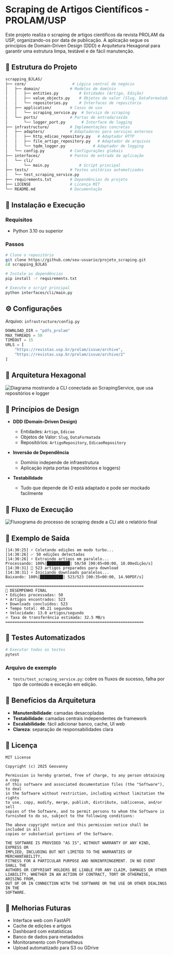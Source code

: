 # Scraping de Artigos Científicos - PROLAM/USP

Este projeto realiza o scraping de artigos científicos da revista PROLAM da USP, organizando-os por data de publicação. A aplicação segue os princípios de Domain-Driven Design (DDD) e Arquitetura Hexagonal para garantir uma estrutura limpa, testável e de fácil manutenção.

## 📂 Estrutura do Projeto

```bash
scrapping_BJLAS/
├── core/                    # Lógica central de negócio
│   ├── domain/             # Modelos de domínio
│   │   ├── entities.py         # Entidades (Artigo, Edição)
│   │   ├── value_objects.py    # Objetos de valor (Slug, DataFormatada)
│   │   └── repositories.py     # Interfaces de repositório
│   ├── application/        # Casos de uso
│   │   └── scraping_service.py  # Serviço de scraping
│   └── ports/              # Portas de entrada/saída
│       └── logger_port.py       # Interface de logging
├── infrastructure/         # Implementações concretas
│   ├── adapters/           # Adaptadores para serviços externos
│   │   ├── http_edicao_repository.py   # Adaptador HTTP
│   │   ├── file_artigo_repository.py   # Adaptador de arquivos
│   │   └── tqdm_logger.py            # Adaptador de logging
│   └── config.py           # Configurações globais
├── interfaces/             # Pontos de entrada da aplicação
│   └── cli/
│       └── main.py             # Script principal
├── tests/                  # Testes unitários automatizados
│   └── test_scraping_service.py
├── requirements.txt        # Dependências do projeto
├── LICENSE                 # Licença MIT
└── README.md               # Documentação
```

## 🔧 Instalação e Execução

### Requisitos

- Python 3.10 ou superior

### Passos

```bash
# Clone o repositório
git clone https://github.com/seu-usuario/projeto_scraping.git
cd scrapping_BJLAS

# Instale as dependências
pip install -r requirements.txt

# Execute o script principal
python interfaces/cli/main.py
```

## ⚙️ Configurações

Arquivo: `infrastructure/config.py`

```python
DOWNLOAD_DIR = "pdfs_prolam"
MAX_THREADS = 50
TIMEOUT = 15
URLS = [
    "https://revistas.usp.br/prolam/issue/archive",
    "https://revistas.usp.br/prolam/issue/archive/2"
]
```

## 🧠 Arquitetura Hexagonal
![Diagrama mostrando a CLI conectada ao ScrapingService, que usa repositórios e logger](docs/images/arquitetura_hexagonal.png)

## 🧠 Princípios de Design

- **DDD (Domain-Driven Design)**

  - Entidades: `Artigo`, `Edicao`
  - Objetos de Valor: `Slug`, `DataFormatada`
  - Repositórios: `ArtigoRepository`, `EdicaoRepository`

- **Inversão de Dependência**

  - Domínio independe de infraestrutura
  - Aplicação injeta portas (repositórios e loggers)

- **Testabilidade**

  - Tudo que depende de IO está adaptado e pode ser mockado facilmente

## 🚀 Fluxo de Execução
![Fluxograma do processo de scraping desde a CLI até o relatório final](docs/images/fluxo_execucao.png)

## 📄 Exemplo de Saída

```text
[14:30:25] ⚡ Coletando edições em modo turbo...
[14:30:26] ✅ 50 edições detectadas
[14:30:26] ⚡ Extraindo artigos em paralelo...
Processando: 100%|██████████| 50/50 [00:05<00:00, 10.00edição/s]
[14:30:31] 🚀 523 artigos preparados para download
[14:30:31] ⚡ Iniciando downloads paralelos...
Baixando: 100%|██████████| 523/523 [00:35<00:00, 14.90PDF/s]

============================================================
🏁 DESEMPENHO FINAL
• Edições processadas: 50
• Artigos encontrados: 523
• Downloads concluídos: 523
• Tempo total: 40.21 segundos
• Velocidade: 13.0 artigos/segundo
🔥 Taxa de transferência estimada: 32.5 MB/s
============================================================
```

## 🧪 Testes Automatizados

```bash
# Executar todos os testes
pytest
```

### Arquivo de exemplo

- `tests/test_scraping_service.py`: cobre os fluxos de sucesso, falha por tipo de conteúdo e exceção em edição.

## 🌟 Benefícios da Arquitetura

- **Manutenibilidade**: camadas desacopladas
- **Testabilidade**: camadas centrais independentes de framework
- **Escalabilidade**: fácil adicionar banco, cache, UI web
- **Clareza**: separação de responsabilidades clara

## 📄 Licença

```text
MIT License

Copyright (c) 2025 Geovanny

Permission is hereby granted, free of charge, to any person obtaining a copy
of this software and associated documentation files (the "Software"), to deal
in the Software without restriction, including without limitation the rights
to use, copy, modify, merge, publish, distribute, sublicense, and/or sell
copies of the Software, and to permit persons to whom the Software is
furnished to do so, subject to the following conditions:

The above copyright notice and this permission notice shall be included in all
copies or substantial portions of the Software.

THE SOFTWARE IS PROVIDED "AS IS", WITHOUT WARRANTY OF ANY KIND, EXPRESS OR
IMPLIED, INCLUDING BUT NOT LIMITED TO THE WARRANTIES OF MERCHANTABILITY,
FITNESS FOR A PARTICULAR PURPOSE AND NONINFRINGEMENT. IN NO EVENT SHALL THE
AUTHORS OR COPYRIGHT HOLDERS BE LIABLE FOR ANY CLAIM, DAMAGES OR OTHER
LIABILITY, WHETHER IN AN ACTION OF CONTRACT, TORT OR OTHERWISE, ARISING FROM,
OUT OF OR IN CONNECTION WITH THE SOFTWARE OR THE USE OR OTHER DEALINGS IN THE
SOFTWARE.
```

## 🚨 Melhorias Futuras

- Interface web com FastAPI
- Cache de edições e artigos
- Dashboard com estatísticas
- Banco de dados para metadados
- Monitoramento com Prometheus
- Upload automatizado para S3 ou GDrive

